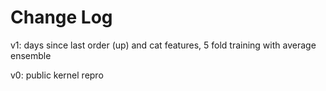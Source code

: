 # Change Log

v1: days since last order (up) and cat features, 5 fold training with average ensemble

v0: public kernel repro